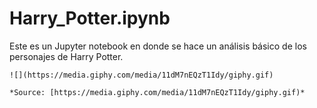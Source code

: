 
 # Harry_Potter.ipynb

 Este es un Jupyter notebook en donde se hace un análisis básico de los personajes de Harry Potter.
 
 ```
 ![](https://media.giphy.com/media/11dM7nEQzT1Idy/giphy.gif)  
 
 *Source: [https://media.giphy.com/media/11dM7nEQzT1Idy/giphy.gif)*
 ```